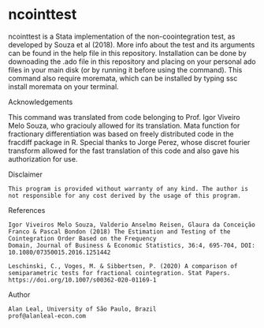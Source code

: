 # ncointtest
ncointtest is a Stata implementation of the non-coointegration test, as developed by Souza et al (2018). More info about the test and its arguments can be found in the help file in this repository. 
Installation can be done by downoading the .ado file in this repository and placing on your personal ado files in your main disk (or by running it before using the command).
This command also require moremata, which can be installed by typing ssc install moremata on your terminal. 

Acknowledgements 

This command was translated from code belonging to Prof. Igor Viveiro Melo Souza, who graciouly allowed for its translation. Mata function for fractionary differentiation was based on
    freely distributed code in the fracdiff package in R. Special thanks to Jorge Perez, whose discret fourier transform allowed for the fast translation of this code and also gave his
    authorization for use. 

Disclaimer

    This program is provided without warranty of any kind. The author is not responsible for any cost derived by the usage of this program.


References

    Igor Viveiros Melo Souza, Valderio Anselmo Reisen, Glaura da Conceição Franco & Pascal Bondon (2018) The Estimation and Testing of the Cointegration Order Based on the Frequency
    Domain, Journal of Business & Economic Statistics, 36:4, 695-704, DOI: 10.1080/07350015.2016.1251442

    Leschinski, C., Voges, M. & Sibbertsen, P. (2020) A comparison of semiparametric tests for fractional cointegration. Stat Papers. https://doi.org/10.1007/s00362-020-01169-1


Author

    Alan Leal, University of São Paulo, Brazil
    prof@alanleal-econ.com
